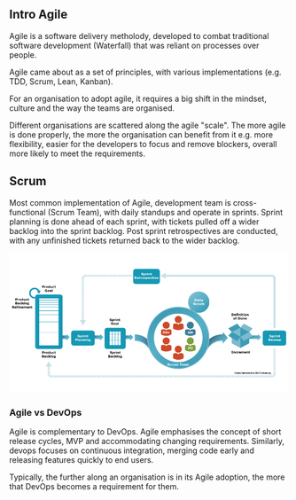 ## Intro Agile

Agile is a software delivery metholody, developed to combat traditional software development (Waterfall) that was reliant on processes over people.

Agile came about as a set of principles, with various implementations (e.g. TDD, Scrum, Lean, Kanban).

For an organisation to adopt agile, it requires a big shift in the mindset, culture and the way the teams are organised.

Different organisations are scattered along the agile "scale". The more agile is done properly, the more the organisation can benefit from it e.g. more flexibility, easier for the developers to focus and remove blockers, overall more likely to meet the requirements.

## Scrum

Most common implementation of Agile, development team is cross-functional (Scrum Team), with daily standups and operate in sprints. Sprint planning is done ahead of each sprint, with tickets pulled off a wider backlog into the sprint backlog. Post sprint retrospectives are conducted, with any unfinished tickets returned back to the wider backlog.

![Scrum Framework](../images/scrum-framework-9.29.23.png)

### Agile vs DevOps

Agile is complementary to DevOps. Agile emphasises the concept of short release cycles, MVP and accommodating changing requirements. Similarly, devops focuses on continuous integration, merging code early and releasing features quickly to end users.

Typically, the further along an organisation is in its Agile adoption, the more that DevOps becomes a requirement for them.